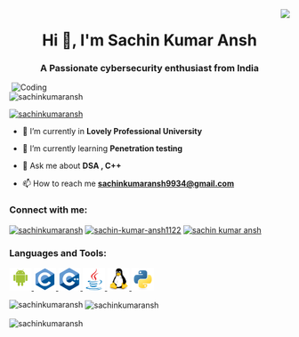 <img align="right" src="https://visitor-badge.laobi.icu/badge?page_id=salesp07.salesp07" />
<h1 align="center">Hi 👋, I'm Sachin Kumar Ansh</h1>
<h3 align="center"> A Passionate cybersecurity enthusiast from India</h3>
<img align= "right" alt="Coding" width="500" src="https://www.icegif.com/wp-content/uploads/2022/01/icegif-183.gif"

<p align="left"> <img src="https://komarev.com/ghpvc/?username=sachinkumaransh&label=Profile%20views&color=0e75b6&style=flat" alt="sachinkumaransh" /> </p>

<p align="left"> <a href="https://twitter.com/sachinkumaransh" target="blank"><img src="https://img.shields.io/twitter/follow/sachinkumaransh?logo=twitter&style=for-the-badge" alt="sachinkumaransh" /></a> </p>

- 🔭 I’m currently in **Lovely Professional University**

- 🌱 I’m currently learning **Penetration testing**

- 💬 Ask me about **DSA , C++**

- 📫 How to reach me **sachinkumaransh9934@gmail.com**

<h3 align="left">Connect with me:</h3>
<p align="left">
<a href="https://twitter.com/sachinkumaransh" target="blank"><img align="center" src="https://raw.githubusercontent.com/rahuldkjain/github-profile-readme-generator/master/src/images/icons/Social/twitter.svg" alt="sachinkumaransh" height="30" width="40" /></a>
<a href="https://linkedin.com/in/sachin-kumar-ansh1122" target="blank"><img align="center" src="https://raw.githubusercontent.com/rahuldkjain/github-profile-readme-generator/master/src/images/icons/Social/linked-in-alt.svg" alt="sachin-kumar-ansh1122" height="30" width="40" /></a>
<a href="https://www.hackerrank.com/sachin kumar ansh" target="blank"><img align="center" src="https://raw.githubusercontent.com/rahuldkjain/github-profile-readme-generator/master/src/images/icons/Social/hackerrank.svg" alt="sachin kumar ansh" height="30" width="40" /></a>
</p>

<h3 align="left">Languages and Tools:</h3>
<p align="left"> <a href="https://developer.android.com" target="_blank" rel="noreferrer"> <img src="https://raw.githubusercontent.com/devicons/devicon/master/icons/android/android-original-wordmark.svg" alt="android" width="40" height="40"/> </a> <a href="https://www.cprogramming.com/" target="_blank" rel="noreferrer"> <img src="https://raw.githubusercontent.com/devicons/devicon/master/icons/c/c-original.svg" alt="c" width="40" height="40"/> </a> <a href="https://www.w3schools.com/cpp/" target="_blank" rel="noreferrer"> <img src="https://raw.githubusercontent.com/devicons/devicon/master/icons/cplusplus/cplusplus-original.svg" alt="cplusplus" width="40" height="40"/> </a> <a href="https://www.java.com" target="_blank" rel="noreferrer"> <img src="https://raw.githubusercontent.com/devicons/devicon/master/icons/java/java-original.svg" alt="java" width="40" height="40"/> </a> <a href="https://www.linux.org/" target="_blank" rel="noreferrer"> <img src="https://raw.githubusercontent.com/devicons/devicon/master/icons/linux/linux-original.svg" alt="linux" width="40" height="40"/> </a> <a href="https://www.python.org" target="_blank" rel="noreferrer"> <img src="https://raw.githubusercontent.com/devicons/devicon/master/icons/python/python-original.svg" alt="python" width="40" height="40"/> </a> </p>

<p><img align="left" src="https://github-readme-stats.vercel.app/api/top-langs?username=sachinkumaransh&show_icons=true&locale=en&layout=compact" alt="sachinkumaransh" /></p>

<p>&nbsp;<img align="center" src="https://github-readme-stats.vercel.app/api?username=sachinkumaransh&show_icons=true&locale=en" alt="sachinkumaransh" /></p>

<p><img align="center" src="https://github-readme-streak-stats.herokuapp.com/?user=sachinkumaransh&" alt="sachinkumaransh" /></p>
